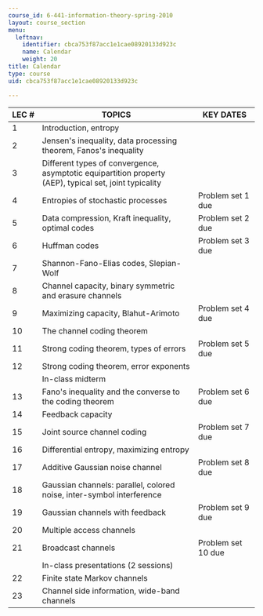 ```yaml
---
course_id: 6-441-information-theory-spring-2010
layout: course_section
menu:
  leftnav:
    identifier: cbca753f87acc1e1cae08920133d923c
    name: Calendar
    weight: 20
title: Calendar
type: course
uid: cbca753f87acc1e1cae08920133d923c

---
```


| LEC # | TOPICS | KEY DATES |
| --- | --- | --- |
| 1 | Introduction, entropy | &nbsp; |
| 2 | Jensen's inequality, data processing theorem, Fanos's inequality | &nbsp; |
| 3 | Different types of convergence, asymptotic equipartition property (AEP), typical set, joint typicality | &nbsp; |
| 4 | Entropies of stochastic processes | Problem set 1 due |
| 5 | Data compression, Kraft inequality, optimal codes | Problem set 2 due |
| 6 | Huffman codes | Problem set 3 due |
| 7 | Shannon-Fano-Elias codes, Slepian-Wolf | &nbsp; |
| 8 | Channel capacity, binary symmetric and erasure channels | &nbsp; |
| 9 | Maximizing capacity, Blahut-Arimoto | Problem set 4 due |
| 10 | The channel coding theorem | &nbsp; |
| 11 | Strong coding theorem, types of errors | Problem set 5 due |
| 12 | Strong coding theorem, error exponents | &nbsp; |
| &nbsp; | In-class midterm | &nbsp; |
| 13 | Fano's inequality and the converse to the coding theorem | Problem set 6 due |
| 14 | Feedback capacity | &nbsp; |
| 15 | Joint source channel coding | Problem set 7 due |
| 16 | Differential entropy, maximizing entropy | &nbsp; |
| 17 | Additive Gaussian noise channel | Problem set 8 due |
| 18 | Gaussian channels: parallel, colored noise, inter-symbol interference | &nbsp; |
| 19 | Gaussian channels with feedback | Problem set 9 due |
| 20 | Multiple access channels | &nbsp; |
| 21 | Broadcast channels | Problem set 10 due |
| &nbsp; | In-class presentations (2 sessions) | &nbsp; |
| 22 | Finite state Markov channels | &nbsp; |
| 23 | Channel side information, wide-band channels |